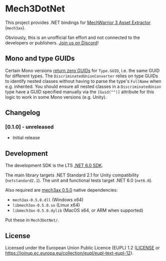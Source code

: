 # Mech3DotNet

This project provides .NET bindings for [MechWarrior 3 Asset Extractor](https://github.com/TerranMechworks/mech3ax) (`mech3ax`).

Obviously, this is an unofficial fan effort and not connected to the developers or publishers. [Join us on Discord](https://discord.gg/Be53gMy)!

## Mono and type GUIDs

Certain Mono versions [return zero GUIDs](https://stackoverflow.com/questions/8666514/does-type-guid-uniquely-identifies-each-type-across-compilations) for `Type.GUID`, i.e. the same GUID for different types. The `DiscriminatedUnionConverter` relies on type GUIDs to identify nested classes without having to parse the type's `FullName` when e.g. inherited. You should ensure all nested classes in a `DiscriminatedUnion` type have a GUID specified manually via the `[Guid("")]` attribute for this logic to work in some Mono versions (e.g. Unity).

## Changelog

### [0.1.0] - unreleased

* Initial release

## Development

The development SDK is the LTS [.NET 6.0 SDK](https://dotnet.microsoft.com/en-us/download/dotnet/6.0).

The main library targets .NET Standard 2.1 for Unity compatibility (`netstandard2.1`). The unit and functional tests target .NET 6.0 (`net6.0`).

Also required are [mech3ax 0.5.0](https://github.com/TerranMechworks/mech3ax/releases/tag/v0.5.0) native dependencies:

* `mech3ax-0.5.0.dll` (Windows x64)
* `libmech3ax-0.5.0.so` (Linux x64)
* `libmech3ax-0.5.0.dylib` (MacOS x64, or ARM when supported)

Put these in `Mech3DotNet/`.

## License

Licensed under the European Union Public Licence (EUPL) 1.2 ([LICENSE](LICENSE) or https://joinup.ec.europa.eu/collection/eupl/eupl-text-eupl-12).
